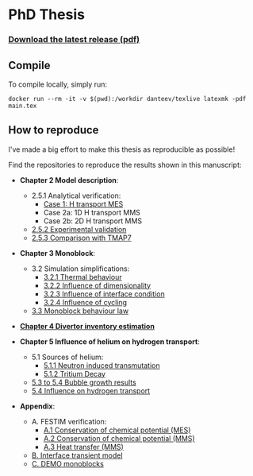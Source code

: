 # PhD Thesis

### [Download the latest release (pdf)](https://github.com/remdelaportemathurin/phdthesis/releases/latest/download/main.pdf)


## Compile
To compile locally, simply run:

```
docker run --rm -it -v $(pwd):/workdir danteev/texlive latexmk -pdf main.tex
```

## How to reproduce

I've made a big effort to make this thesis as reproducible as possible!

Find the repositories to reproduce the results shown in this manuscript:

- **Chapter 2 Model description**:
    - 2.5.1 Analytical verification:
        - [Case 1: H transport MES](https://github.com/RemDelaporteMathurin/PhDthesis/blob/main/scripts/mes_simple_diffusion.py)
        - Case 2a: 1D H transport MMS
        - Case 2b: 2D H transport MMS
    - [2.5.2 Experimental validation](https://github.com/RemDelaporteMathurin/tds_optimisation)
    - [2.5.3 Comparison with TMAP7](https://github.com/RemDelaporteMathurin/interface_conditions_paper)

- **Chapter 3 Monoblock**:
    - 3.2 Simulation simplifications:
        - [3.2.1 Thermal behaviour](https://github.com/RemDelaporteMathurin/monoblock_parametric)
        - [3.2.2 Influence of dimensionality](https://github.com/RemDelaporteMathurin/monoblock_dimension_effects)
        - [3.2.3 Influence of interface condition](https://github.com/RemDelaporteMathurin/monoblock_interface_condition)
        - [3.2.4 Influence of cycling](https://github.com/RemDelaporteMathurin/monoblock_cycling)
    - [3.3 Monoblock behaviour law](https://github.com/RemDelaporteMathurin/monoblock_parametric)
- [**Chapter 4 Divertor inventory estimation**](https://github.com/RemDelaporteMathurin/divHretention-Nucl.Fusion-2021)
- **Chapter 5 Influence of helium on hydrogen transport**:
    - 5.1 Sources of helium:
        - [5.1.1 Neutron induced transmutation](https://github.com/RemDelaporteMathurin/monoblock_neutronics)
        - [5.1.2 Tritium Decay](https://github.com/RemDelaporteMathurin/t_decay_in_monoblocks)
    - [5.3 to 5.4 Bubble growth results](https://github.com/RemDelaporteMathurin/he_fenics)
    - [5.4 Influence on hydrogen transport](https://github.com/RemDelaporteMathurin/he_h_coupling)
- **Appendix**:
    - A. FESTIM verification:
        - [A.1 Conservation of chemical potential (MES)](https://github.com/RemDelaporteMathurin/interface_conditions_paper)
        - [A.2 Conservation of chemical potential (MMS)](https://github.com/RemDelaporteMathurin/interface_conditions_paper)
        - [A.3 Heat transfer (MMS)](https://github.com/RemDelaporteMathurin/PhDthesis/blob/main/scripts/verif_heat_transfer_elbow.py)
    - [B. Interface transient model](https://github.com/RemDelaporteMathurin/interface_conditions_paper)
    - [C. DEMO monoblocks](https://github.com/RemDelaporteMathurin/3d_monoblocks)